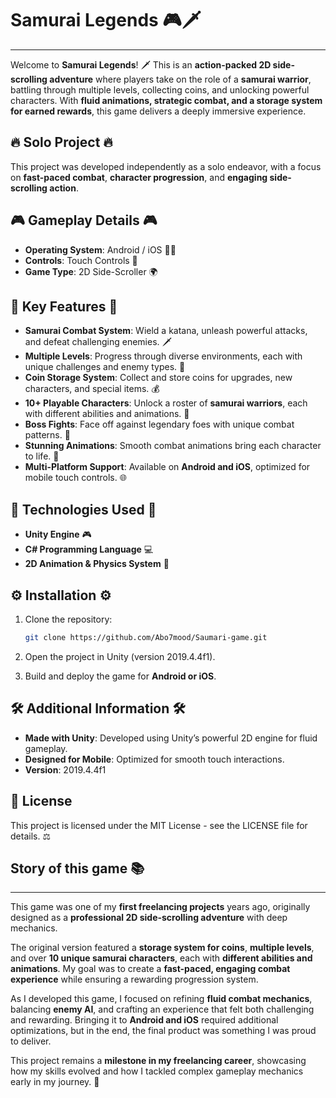 # Samurai Legends 🎮🗡️
--------------------------
Welcome to **Samurai Legends**! 🗡️ This is an **action-packed 2D side-scrolling adventure** where players take on the role of a **samurai warrior**, battling through multiple levels, collecting coins, and unlocking powerful characters. With **fluid animations, strategic combat, and a storage system for earned rewards**, this game delivers a deeply immersive experience.

## 🔥 Solo Project 🔥
This project was developed independently as a solo endeavor, with a focus on **fast-paced combat**, **character progression**, and **engaging side-scrolling action**.

## 🎮 Gameplay Details 🎮

- **Operating System**: Android / iOS 📱🍏
- **Controls**: Touch Controls 📲
- **Game Type**: 2D Side-Scroller 🌍

## 🌟 Key Features 🌟

- **Samurai Combat System**: Wield a katana, unleash powerful attacks, and defeat challenging enemies. 🗡️
- **Multiple Levels**: Progress through diverse environments, each with unique challenges and enemy types. 🌲
- **Coin Storage System**: Collect and store coins for upgrades, new characters, and special items. 💰
- **10+ Playable Characters**: Unlock a roster of **samurai warriors**, each with different abilities and animations. 💪
- **Boss Fights**: Face off against legendary foes with unique combat patterns. 👹
- **Stunning Animations**: Smooth combat animations bring each character to life. 🎨
- **Multi-Platform Support**: Available on **Android and iOS**, optimized for mobile touch controls. 🌐

## 🔧 Technologies Used 🔧

- **Unity Engine** 🎮
- **C# Programming Language** 💻
- **2D Animation & Physics System** 🎨

## ⚙️ Installation ⚙️

1. Clone the repository:

   ```bash
   git clone https://github.com/Abo7mood/Saumari-game.git
   ```
2. Open the project in Unity (version 2019.4.4f1).
3. Build and deploy the game for **Android or iOS**.

## 🛠️ Additional Information 🛠️

- **Made with Unity**: Developed using Unity’s powerful 2D engine for fluid gameplay.
- **Designed for Mobile**: Optimized for smooth touch interactions.
- **Version**: 2019.4.4f1

## 📜 License

This project is licensed under the MIT License - see the LICENSE file for details. ⚖️

## Story of this game 📚
--------------------------

This game was one of my **first freelancing projects** years ago, originally designed as a **professional 2D side-scrolling adventure** with deep mechanics. 

The original version featured a **storage system for coins**, **multiple levels**, and over **10 unique samurai characters**, each with **different abilities and animations**. My goal was to create a **fast-paced, engaging combat experience** while ensuring a rewarding progression system.

As I developed this game, I focused on refining **fluid combat mechanics**, balancing **enemy AI**, and crafting an experience that felt both challenging and rewarding. Bringing it to **Android and iOS** required additional optimizations, but in the end, the final product was something I was proud to deliver.

This project remains a **milestone in my freelancing career**, showcasing how my skills evolved and how I tackled complex gameplay mechanics early in my journey. 🚀

